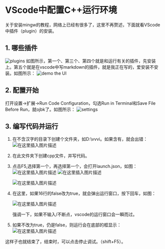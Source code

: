 # VScode中配置C++运行环境
关于安装mingw的教程，网络上已经有很多了，这里不再赘述，下面就看VScode中插件（plugin）的安装。

## 1. 哪些插件
![plugins](https://img-blog.csdnimg.cn/20210103131252882.png?x-oss-process=image/watermark,type_ZmFuZ3poZW5naGVpdGk,shadow_10,text_aHR0cHM6Ly9ibG9nLmNzZG4ubmV0L3dlaXhpbl80NDU3MTg4Ng==,size_16,color_FFFFFF,t_70#pic_center)
如图所示，第一个、第三个、第四个就是和运行有关的插件，先安装上。第五个就是在vscode中写markdown的插件，就是我正在写的，爱安装不安装。如图所示：
![demo the UI](https://img-blog.csdnimg.cn/20210103131655970.png?x-oss-process=image/watermark,type_ZmFuZ3poZW5naGVpdGk,shadow_10,text_aHR0cHM6Ly9ibG9nLmNzZG4ubmV0L3dlaXhpbl80NDU3MTg4Ng==,size_16,color_FFFFFF,t_70#pic_center)
## 2. 配置开始
打开设置->扩展->Run Code Configuration，勾选Run in Terminal和Save File Before Run，就ojbk了。如图所示：
![settings](https://img-blog.csdnimg.cn/20210103132151798.png?x-oss-process=image/watermark,type_ZmFuZ3poZW5naGVpdGk,shadow_10,text_aHR0cHM6Ly9ibG9nLmNzZG4ubmV0L3dlaXhpbl80NDU3MTg4Ng==,size_16,color_FFFFFF,t_70#pic_center)
## 3. 编写代码并运行
1. 在不含汉字的目录下创建个文件夹，如D:\vvvi。如果含有，就会出错：
   ![在这里插入图片描述](https://img-blog.csdnimg.cn/20210103135117108.png#pic_center)
   
2. 在此文件夹下创建cpp文件，并写代码。
3. 点击F5,选择第一个，再选择第一个，会打开launch.json，如图：
   ![在这里插入图片描述](https://img-blog.csdnimg.cn/20210103133829717.png#pic_center)
   ![在这里插入图片描述](https://img-blog.csdnimg.cn/20210103133829750.png#pic_center)

    ![在这里插入图片描述](https://img-blog.csdnimg.cn/20210103133046521.png?x-oss-process=image/watermark,type_ZmFuZ3poZW5naGVpdGk,shadow_10,text_aHR0cHM6Ly9ibG9nLmNzZG4ubmV0L3dlaXhpbl80NDU3MTg4Ng==,size_16,color_FFFFFF,t_70#pic_center)
4. 在这里，如果16行的false改为true，就会弹出运行窗口，按下回车，如图：

   ![在这里插入图片描述](https://img-blog.csdnimg.cn/20210103134238972.png#pic_center)

   强调一下，如果不输入/不断点，vscode的运行窗口会一瞬而过。
5. 如果不改为true，仍是false，则运行会在底部的框显示：
   ![在这里插入图片描述](https://img-blog.csdnimg.cn/20210103134617233.png?x-oss-process=image/watermark,type_ZmFuZ3poZW5naGVpdGk,shadow_10,text_aHR0cHM6Ly9ibG9nLmNzZG4ubmV0L3dlaXhpbl80NDU3MTg4Ng==,size_16,color_FFFFFF,t_70#pic_center)

这样子也就结束了，结束时，可以点击停止调试。（shift+F5）。